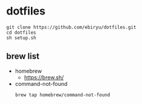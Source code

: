# dotfiles

```
git clone https://github.com/ebiryu/dotfiles.git
cd dotfiles
sh setup.sh
```

## brew list

- homebrew
  - https://brew.sh/
- command-not-found
  ```
  brew tap homebrew/command-not-found
  ```
